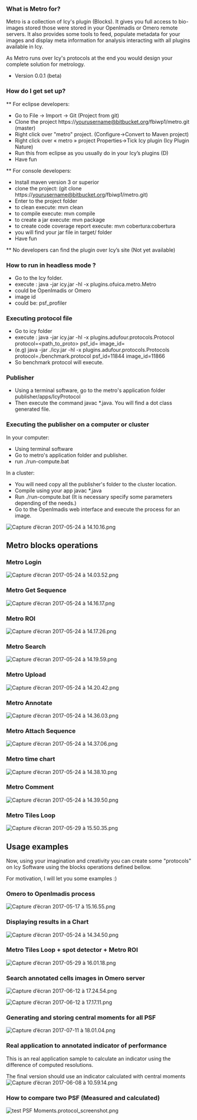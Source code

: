 ### What is Metro for?

Metro is a collection of Icy's plugin (Blocks).
It gives you full access to bio-images stored those were stored in your OpenImadis or 
Omero remote servers.
It also provides some tools to feed, populate metadata for your images and display
meta information for analysis interacting with all plugins available in Icy.

As Metro runs over Icy's protocols at the end you would design your complete solution for metrology.

* Version 0.0.1 (beta)

### How do I get set up?

** For eclipse developers:

* Go to File -> Import -> Git (Project from git)
* Clone the project https://yourusername@bitbucket.org/fbiwp1/metro.git (master)
* Right click over "metro" project. (Configure->Convert to Maven project)
* Right click over « metro » project Properties->Tick Icy plugin (Icy Plugin Nature)
* Run this from eclipse as you usually do in your Icy’s plugins (D)
* Have fun

** For console developers: 

* Install maven version 3 or superior
* clone the project: (git clone https://yourusername@bitbucket.org/fbiwp1/metro.git)
* Enter to the project folder
* to clean execute: mvn clean
* to compile execute: mvn compile
* to create a jar execute: mvn package
* to create code coverage report execute: mvn cobertura:cobertura
* you will find your jar file in target/ folder
* Have fun

** No developers can find the plugin over Icy’s site (Not yet available)

### How to run in headless mode ?

* Go to the Icy folder.
* execute : java -jar icy.jar -hl -x plugins.ofuica.metro.Metro <serverDriver> <guid> <protocolProcess>
* <serverDriver> could be OpenImadis or Omero
* <guid> image id
* <protocolProcess> could be: psf_profiler

### Executing protocol file

* Go to icy folder
* execute : java -jar icy.jar -hl -x plugins.adufour.protocols.Protocol protocol=<path_to_proto> psf_id=<psf id> image_id=<image id>
* (e.g) java -jar ./icy.jar -hl -x plugins.adufour.protocols.Protocols protocol=./benchmark.protocol psf_id=11844 image_id=11866
* So benchmark protocol will execute.

### Publisher

* Using a terminal software, go to the metro's application folder publisher/apps/IcyProtocol
* Then execute the command javac *.java. You will find a dot class generated file.

### Executing the publisher on a computer or cluster

In your computer:

* Using terminal software
* Go to metro's application folder and publisher.
* run ./run-compute.bat

In a cluster:

* You will need copy all the publisher's folder to the cluster location.
* Compile using your app javac *.java
* Run ./run-compute.bat (It is necessary specify some parameters depending of the needs.)
* Go to the OpenImadis web interface and execute the process for an image.

![Capture d’écran 2017-05-24 à 14.10.16.png](https://bitbucket.org/repo/epEBxB/images/736063935-Capture%20d%E2%80%99e%CC%81cran%202017-05-24%20a%CC%80%2014.10.16.png)

## Metro blocks operations

### Metro Login

![Capture d’écran 2017-05-24 à 14.03.52.png](https://github.com/PerrineGilloteaux/FBIWP1_IPDM/raw/master/metro/images/2816409166-Capture%2520d%E2%80%99e%CC%81cran%25202017-05-24%2520a%CC%80%252014.03.52.png)

### Metro Get Sequence

![Capture d’écran 2017-05-24 à 14.16.17.png](https://bitbucket.org/repo/epEBxB/images/680456197-Capture%20d%E2%80%99e%CC%81cran%202017-05-24%20a%CC%80%2014.16.17.png)

### Metro ROI
![Capture d’écran 2017-05-24 à 14.17.26.png](https://bitbucket.org/repo/epEBxB/images/3058877014-Capture%20d%E2%80%99e%CC%81cran%202017-05-24%20a%CC%80%2014.17.26.png)

### Metro Search

![Capture d’écran 2017-05-24 à 14.19.59.png](https://bitbucket.org/repo/epEBxB/images/362850631-Capture%20d%E2%80%99e%CC%81cran%202017-05-24%20a%CC%80%2014.19.59.png)

### Metro Upload

![Capture d’écran 2017-05-24 à 14.20.42.png](https://bitbucket.org/repo/epEBxB/images/691247429-Capture%20d%E2%80%99e%CC%81cran%202017-05-24%20a%CC%80%2014.20.42.png)

### Metro Annotate

![Capture d’écran 2017-05-24 à 14.36.03.png](https://bitbucket.org/repo/epEBxB/images/737682286-Capture%20d%E2%80%99e%CC%81cran%202017-05-24%20a%CC%80%2014.36.03.png) 

### Metro Attach Sequence

![Capture d’écran 2017-05-24 à 14.37.06.png](https://github.com/PerrineGilloteaux/FBIWP1_IPDM/raw/master/metro/images/2821291729-Capture%2520d%E2%80%99e%CC%81cran%25202017-05-24%2520a%CC%80%252014.37.06.png)

### Metro time chart

![Capture d’écran 2017-05-24 à 14.38.10.png](https://github.com/PerrineGilloteaux/FBIWP1_IPDM/raw/master/metro/images/105636929-Capture%2520d%E2%80%99e%CC%81cran%25202017-05-24%2520a%CC%80%252014.38.10.png)

### Metro Comment

![Capture d’écran 2017-05-24 à 14.39.50.png](https://github.com/PerrineGilloteaux/FBIWP1_IPDM/raw/master/metro/images/241097863-Capture%2520d%E2%80%99e%CC%81cran%25202017-05-24%2520a%CC%80%252014.39.50.png)

### Metro Tiles Loop 

![Capture d’écran 2017-05-29 à 15.50.35.png](https://github.com/PerrineGilloteaux/FBIWP1_IPDM/raw/master/metro/images/3048115218-Capture%2520d%E2%80%99e%CC%81cran%25202017-05-29%2520a%CC%80%252015.50.35.png)

## Usage examples

Now, using your imagination and creativity you can create some "protocols" on Icy Software using the blocks operations defined bellow. 

For motivation, I will let you some examples :)

### Omero to OpenImadis process

![Capture d’écran 2017-05-17 à 15.16.55.png](https://github.com/PerrineGilloteaux/FBIWP1_IPDM/raw/master/metro/images/2326035168-Capture%2520d%E2%80%99e%CC%81cran%25202017-05-17%2520a%CC%80%252015.16.55.png)

### Displaying results in a Chart

![Capture d’écran 2017-05-24 à 14.34.50.png](https://github.com/PerrineGilloteaux/FBIWP1_IPDM/raw/master/metro/images/1812777273-Capture%2520d%E2%80%99e%CC%81cran%25202017-05-24%2520a%CC%80%252014.34.50.png)

### Metro Tiles Loop + spot detector + Metro ROI

![Capture d’écran 2017-05-29 à 16.01.18.png](https://bitbucket.org/repo/epEBxB/images/3273943544-Capture%20d%E2%80%99e%CC%81cran%202017-05-29%20a%CC%80%2016.01.18.png)

### Search annotated cells images in Omero server

![Capture d’écran 2017-06-12 à 17.24.54.png](https://github.com/PerrineGilloteaux/FBIWP1_IPDM/raw/master/metro/images/1086801721-Capture%2520d%E2%80%99e%CC%81cran%25202017-06-12%2520a%CC%80%252017.24.54.png)

![Capture d’écran 2017-06-12 à 17.17.11.png](https://github.com/PerrineGilloteaux/FBIWP1_IPDM/raw/master/metro/images/1582456220-Capture%2520d%E2%80%99e%CC%81cran%25202017-06-12%2520a%CC%80%252017.17.11.png)


### Generating and storing central moments for all PSF

![Capture d’écran 2017-07-11 à 18.01.04.png](https://github.com/PerrineGilloteaux/FBIWP1_IPDM/raw/master/metro/images/233061413-Capture%2520d%E2%80%99e%CC%81cran%25202017-07-11%2520a%CC%80%252018.01.04.png)


### Real application to annotated indicator of performance
This is an real application sample to calculate an indicator using the difference of computed resolutions.

The final version should use an indicator calculated with central moments
![Capture d’écran 2017-06-08 à 10.59.14.png](https://github.com/PerrineGilloteaux/FBIWP1_IPDM/raw/master/metro/images/1273009748-Capture%2520d%E2%80%99e%CC%81cran%25202017-06-08%2520a%CC%80%252010.59.14.png)

### How to compare two PSF (Measured and calculated)

![test PSF Moments.protocol_screenshot.png](http://hft.io/psf_moments.png)
